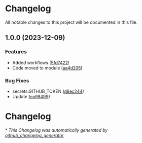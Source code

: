 # Changelog

All notable changes to this project will be documented in this file.

## 1.0.0 (2023-12-09)


### Features

* Added workflows ([5fd7422](https://github.com/onixsib/terraform-serverspace-server/commit/5fd7422f627d6d691a4e9d61fc6d322930e7f675))
* Code moved to module ([aa4d205](https://github.com/onixsib/terraform-serverspace-server/commit/aa4d2053bdf497c86892e86278dee164c3862e7d))


### Bug Fixes

* secrets.GITHUB_TOKEN ([d8ec244](https://github.com/onixsib/terraform-serverspace-server/commit/d8ec244aa7c12ca892c4098ab50155fecf003c3f))
* Update ([ea98499](https://github.com/onixsib/terraform-serverspace-server/commit/ea9849954983cd1e790b11dd1855d59dfbe3834b))

# Changelog



\* *This Changelog was automatically generated by [github_changelog_generator](https://github.com/github-changelog-generator/github-changelog-generator)*
